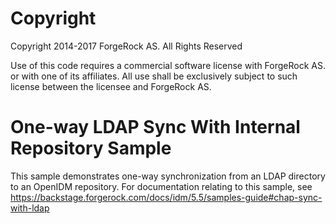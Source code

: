 Copyright
=============
Copyright 2014-2017 ForgeRock AS. All Rights Reserved

Use of this code requires a commercial software license with ForgeRock AS.
or with one of its affiliates. All use shall be exclusively subject
to such license between the licensee and ForgeRock AS.

One-way LDAP Sync With Internal Repository Sample 
=================================================

This sample demonstrates one-way synchronization from an LDAP directory
to an OpenIDM repository. For documentation relating to this sample, see
https://backstage.forgerock.com/docs/idm/5.5/samples-guide#chap-sync-with-ldap
